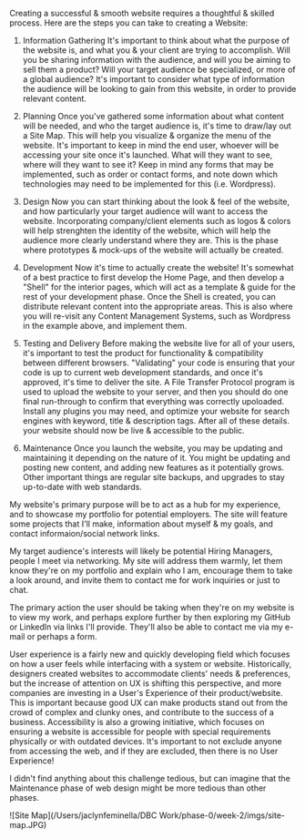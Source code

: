Creating a successful & smooth website requires a thoughtful & skilled process. Here are the steps you can take to creating a Website:

1. Information Gathering
It's important to think about what the purpose of the website is, and what you & your client are trying to accomplish. Will you be sharing information with the audience, and will you be aiming to sell them a product? Will your target audience be specialized, or more of a global audience?
It's important to consider what type of information the audience will be looking to gain from this website, in order to provide relevant content.

2. Planning
Once you've gathered some information about what content will be needed, and who the target audience is, it's time to draw/lay out a Site Map. This will help you visualize & organize the menu of the website. It's important to keep in mind the end user, whoever will be accessing your site once it's launched. What will they want to see, where will they want to see it? Keep in mind any forms that may be implemented, such as order or contact forms, and note down which technologies may need to be implemented for this (i.e. Wordpress).

3. Design
Now you can start thinking about the look & feel of the website, and how particularly your target audience will want to access the website. Incorporating company/client elements such as logos & colors will help strenghten the identity of the website, which will help the audience more clearly understand where they are. This is the phase where prototypes & mock-ups of the website will actually be created.

4. Development
Now it's time to actually create the website! It's somewhat of a best practice to first develop the Home Page, and then develop a "Shell" for the interior pages, which will act as a template & guide for the rest of your development phase. Once the Shell is created, you can distribute relevant content into the appropriate areas. This is also where you will re-visit any Content Management Systems, such as Wordpress in the example above, and implement them. 

5. Testing and Delivery
Before making the website live for all of your users, it's important to test the product for functionality & compatibility between different browsers. "Validating" your code is ensuring that your code is up to current web development standards, and once it's approved, it's time to deliver the site. A File Transfer Protocol program is used to upload the website to your server, and then you should do one final run-through to confirm that everything was correctly upoloaded. Install any plugins you may need, and optimize your website for search engines with keyword, title & description tags. After all of these details. your website should now be live & accessible to the public.

6. Maintenance
Once you launch the website, you may be updating and maintaining it depending on the nature of it. You might be updating and posting new content, and adding new features as it potentially grows. Other important things are regular site backups, and upgrades to stay up-to-date with web standards.


My website's primary purpose will be to act as a hub for my experience, and to showcase my portfolio for potential employers. The site will feature some projects that I'll make, information about myself & my goals, and contact informaion/social network links.

My target audience's interests will likely be potential Hiring Managers, people I meet via networking. My site will address them warmly, let them know they're on my portfolio and explain who I am, encourage them to take a look around, and invite them to contact me for work inquiries or just to chat.

The primary action the user should be taking when they're on my website is to view my work, and perhaps explore further by then exploring my GitHub or LinkedIn via links I'll provide. They'll also be able to contact me via my e-mail or perhaps a form.

User experience is a fairly new and quickly developing field which focuses on how a user feels while interfacing with a system or website. Historically, designers created websites to accommodate clients' needs & preferences, but the increase of attention on UX is shifting this perspective, and more companies are investing in a User's Experience of their product/website. This is important because good UX can make products stand out from the crowd of complex and clunky ones, and contribute to the success of a business. Accessibility is also a growing initiative, which focuses on ensuring a website is accessible for people with special requirements physically or with outdated devices. It's important to not exclude anyone from accessing the web, and if they are excluded, then there is no User Experience!

I didn't find anything about this challenge tedious, but can imagine that the Maintenance phase of web design might be more tedious than other phases.


![Site Map](/Users/jaclynfeminella/DBC Work/phase-0/week-2/imgs/site-map.JPG)




